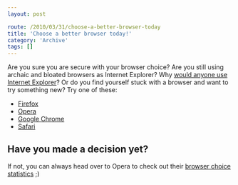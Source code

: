 ```yaml
---
layout: post

route: /2010/03/31/choose-a-better-browser-today
title: 'Choose a better browser today!'
category: 'Archive'
tags: []
---
```


Are you sure you are secure with your browser choice? Are you still using
archaic and bloated browsers as Internet Explorer? Why
[would anyone use Internet Explorer](http://robertnyman.com/2007/03/23/why-would-anyone-use-internet-explorer/)?
Or do you find yourself stuck with a browser and want to try something new? Try
one of these:

- [Firefox](https://mozilla.com)
- [Opera](https://opera.com)
- [Google Chrome](https://google.com/chrome)
- [Safari](https://www.apple.com/safari/)

## Have you made a decision yet?

If not, you can always head over to Opera to check out their
<a class="ph" target="_blank" rel="noopener noreferrer" href="http://my.opera.com/community/choice/stats/">browser
choice statistics</a> ;)
